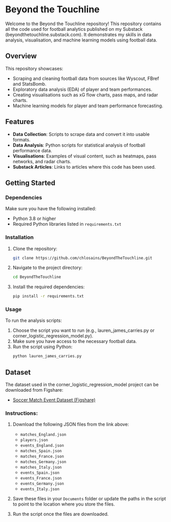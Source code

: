 # Beyond the Touchline

Welcome to the Beyond the Touchline repository! This repository contains all the code used for football analytics published on my Substack (beyondthetouchline.substack.com). It demonstrates my skills in data analysis, visualisation, and machine learning models using football data.

## **Overview**

This repository showcases:
- Scraping and cleaning football data from sources like Wyscout, FBref and StatsBomb.
- Exploratory data analysis (EDA) of player and team performances.
- Creating visualisations such as xG flow charts, pass maps, and radar charts.
- Machine learning models for player and team performance forecasting.

## **Features**

- **Data Collection**: Scripts to scrape data and convert it into usable formats.
- **Data Analysis**: Python scripts for statistical analysis of football performance data.
- **Visualisations**: Examples of visual content, such as heatmaps, pass networks, and radar charts.
- **Substack Articles**: Links to articles where this code has been used.

## **Getting Started**

### **Dependencies**

Make sure you have the following installed:
- Python 3.8 or higher
- Required Python libraries listed in `requirements.txt`

### **Installation**

1. Clone the repository:
   ```bash
   git clone https://github.com/chlosains/BeyondTheTouchline.git

2. Navigate to the project directory:
   ```bash
   cd BeyondTheTouchline

3. Install the required dependencies:
   ```bash
   pip install -r requirements.txt


### **Usage**

To run the analysis scripts:
1. Choose the script you want to run (e.g., lauren_james_carries.py or corner_logistic_regression_model.py).
2. Make sure you have access to the necessary football data.
3. Run the script using Python:
   ```bash
   python lauren_james_carries.py


## Dataset

The dataset used in the corner_logistic_regression_model project can be downloaded from Figshare:

- [Soccer Match Event Dataset (Figshare)](https://figshare.com/collections/Soccer_match_event_dataset/4415000/2)

### Instructions:

1. Download the following JSON files from the link above:
   - `matches_England.json`
   - `players.json`
   - `events_England.json`
   - `matches_Spain.json`
   - `matches_France.json`
   - `matches_Germany.json`
   - `matches_Italy.json`
   - `events_Spain.json`
   - `events_France.json`
   - `events_Germany.json`
   - `events_Italy.json`

   
2. Save these files in your `Documents` folder or update the paths in the script to point to the location where you store the files.

3. Run the script once the files are downloaded.
